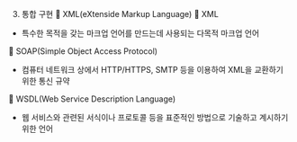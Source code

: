 3.	통합 구현
	XML(eXtenside Markup Language)
	XML
-	특수한 목적을 갖는 마크업 언어를 만드는데 사용되는 다목적 마크업 언어

	SOAP(Simple Object Access Protocol)
-	컴퓨터 네트워크 상에서 HTTP/HTTPS, SMTP 등을 이용하여 XML을 교환하기 위한 통신 규약

	WSDL(Web Service Description Language)
-	웹 서비스와 관련된 서식이나 프로토콜 등을 표준적인 방법으로 기술하고 계시하기 위한 언어


